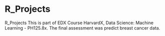 # R_Projects
R_Projects
This is part of EDX Course HarvardX, Data Science: Machine Learning - PH125.8x. The final assessment was predict breast cancer data.
